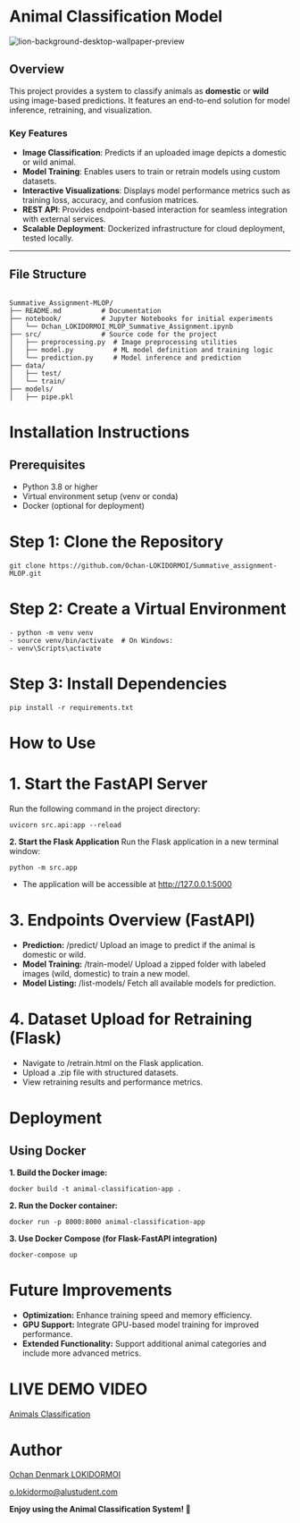 # Animal Classification Model

![lion-background-desktop-wallpaper-preview](https://github.com/user-attachments/assets/d28db145-20d8-4db5-9467-de242cc02c60)


## Overview
This project provides a system to classify animals as **domestic** or **wild** using image-based predictions. It features an end-to-end solution for model inference, retraining, and visualization. 

### Key Features
- **Image Classification**: Predicts if an uploaded image depicts a domestic or wild animal.
- **Model Training**: Enables users to train or retrain models using custom datasets.
- **Interactive Visualizations**: Displays model performance metrics such as training loss, accuracy, and confusion matrices.
- **REST API**: Provides endpoint-based interaction for seamless integration with external services.
- **Scalable Deployment**: Dockerized infrastructure for cloud deployment, tested locally.

---

## File Structure

```plaintext    

Summative_Assignment-MLOP/
├── README.md          # Documentation
├── notebook/          # Jupyter Notebooks for initial experiments
│   └── Ochan_LOKIDORMOI_MLOP_Summative_Assignment.ipynb
├── src/               # Source code for the project
│   ├── preprocessing.py  # Image preprocessing utilities
│   ├── model.py          # ML model definition and training logic
│   └── prediction.py     # Model inference and prediction
├── data/              
│   ├── test/           
│   └── train/      
├── models/           
│   ├── pipe.pkl
```

# **Installation Instructions**
## Prerequisites
- Python 3.8 or higher
- Virtual environment setup (venv or conda)
- Docker (optional for deployment)

# Step 1: Clone the Repository

```git clone https://github.com/Ochan-LOKIDORMOI/Summative_assignment-MLOP.git```

# Step 2: Create a Virtual Environment

```
- python -m venv venv
- source venv/bin/activate  # On Windows:
- venv\Scripts\activate
```
# Step 3: Install Dependencies
```pip install -r requirements.txt```

# How to Use

# **1. Start the FastAPI Server**
Run the following command in the project directory:

```uvicorn src.api:app --reload ```

**2. Start the Flask Application**
Run the Flask application in a new terminal window:

```python -m src.app```
- The application will be accessible at http://127.0.0.1:5000

# **3. Endpoints Overview (FastAPI)**
- **Prediction:** /predict/ Upload an image to predict if the animal is domestic or wild.
- **Model Training:** /train-model/ Upload a zipped folder with labeled images (wild, domestic) to train a new model.
- **Model Listing:** /list-models/ Fetch all available models for prediction.

# **4. Dataset Upload for Retraining (Flask)**
- Navigate to /retrain.html on the Flask application.
- Upload a .zip file with structured datasets.
- View retraining results and performance metrics.

# Deployment
 ## Using Docker

**1. Build the Docker image:**

```docker build -t animal-classification-app .```

**2. Run the Docker container:**

```docker run -p 8000:8000 animal-classification-app```

**3. Use Docker Compose (for Flask-FastAPI integration)**

```docker-compose up```


# **Future Improvements**
- **Optimization:** Enhance training speed and memory efficiency.
- **GPU Support:** Integrate GPU-based model training for improved performance.
- **Extended Functionality:** Support additional animal categories and include more advanced metrics.

# **LIVE DEMO VIDEO**

[Animals Classification](https://www.youtube.com/watch?v=Q_veatBS8aE)

# Author
[Ochan Denmark LOKIDORMOI](https://github.com/Ochan-LOKIDORMOI?tab=repositories )

o.lokidormo@alustudent.com

**Enjoy using the Animal Classification System! 🐾**
